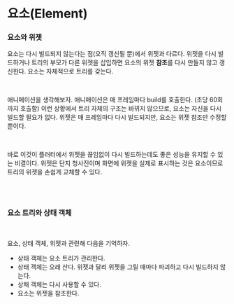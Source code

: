 # 요소(Element)

### 요소와 위젯

요소는 다시 빌드되지 않는다는 점(오직 갱신될 뿐)에서 위젯과 다르다. 위젯을 다시 빌드하거나 트리의 부모가 다른 위젯을 삽입하면 요소의 위젯 **참조**를 다시 만들지 않고 갱신한다. 요소는 자체적으로 트리를 갖는다. 

<br>

애니메이션을 생각해보자. 애니매이션은 매 프레임마다 build를 호출한다. (초당 60회까지 호출함)
이런 상황에서 트리 자체의 구조는 바뀌지 않으므로, 요소는 자신을 다시 빌드할 필요가 없다. 
위젯은 매 프레임마다 다시 빌드되지만, 요소는 위젯 참조만 수정할 뿐이다.

<br>

바로 이것이 플러터에서 위젯을 끊임없이 다시 빌드하는데도 좋은 성능을 유지할 수 있는 비결이다. 
위젯은 단지 청사진이며 화면에 위젯을 실제로 표시하는 것은 요소이므로 트리의 위젯을 손쉽게 교체할 수 있다.

<br><br/>

### 요소 트리와 상태 객체

<br>

요소, 상태 객체, 위젯과 관련해 다음을 기억하자.

- 상태 객체는 요소 트리가 관리한다.
- 상태 객체는 오래 산다. 위젯과 달리 위젯을 그릴 때마다 파괴하고 다시 빌드하지 않는다.
- 상채 객체는 다시 사용할 수 있다.
- 요소는 위젯을 참조한다.
